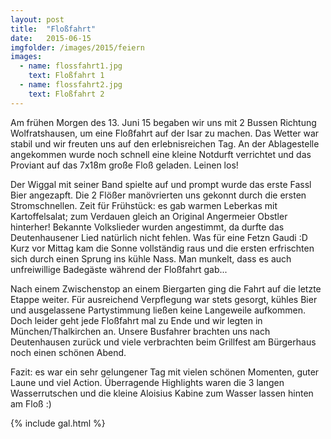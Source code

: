 ```yaml
---
layout: post
title:  "Floßfahrt"
date:   2015-06-15
imgfolder: /images/2015/feiern
images:
  - name: flossfahrt1.jpg
    text: Floßfahrt 1
  - name: flossfahrt2.jpg
    text: Floßfahrt 2
---
```


Am frühen Morgen des 13. Juni 15 begaben wir uns mit 2 Bussen Richtung Wolfratshausen, um eine Floßfahrt auf der Isar zu machen. Das Wetter war stabil und wir freuten uns auf den erlebnisreichen Tag. An der Ablagestelle angekommen wurde noch schnell eine kleine Notdurft verrichtet und das Proviant auf das 7x18m große Floß geladen. Leinen los!

Der Wiggal mit seiner Band spielte auf und prompt wurde das erste Fassl Bier angezapft. Die 2 Flößer manövrierten uns gekonnt durch die ersten Stromschnellen. Zeit für Frühstück: es gab warmen Leberkas mit Kartoffelsalat; zum Verdauen gleich an Original Angermeier Obstler hinterher! Bekannte Volkslieder wurden angestimmt, da durfte das Deutenhausener Lied natürlich nicht fehlen. Was für eine Fetzn Gaudi :D Kurz vor Mittag kam die Sonne vollständig raus und die ersten erfrischten sich durch einen Sprung ins kühle Nass. Man munkelt, dass es auch unfreiwillige Badegäste während der Floßfahrt gab...

Nach einem Zwischenstop an einem Biergarten ging die Fahrt auf die letzte Etappe weiter. Für ausreichend Verpflegung war stets gesorgt, kühles Bier und ausgelassene Partystimmung ließen keine Langeweile aufkommen. Doch leider geht jede Floßfahrt mal zu Ende und wir legten in München/Thalkirchen an. Unsere Busfahrer brachten uns nach Deutenhausen zurück und viele verbrachten beim Grillfest am Bürgerhaus noch einen schönen Abend.

Fazit: es war ein sehr gelungener Tag mit vielen schönen Momenten, guter Laune und viel Action. Überragende Highlights waren die 3 langen Wasserrutschen und die kleine Aloisius Kabine zum Wasser lassen hinten am Floß :)

{% include gal.html %}

